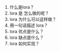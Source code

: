 1. 什么是lora？
2. lora 是 怎么做的呢？
3. lora 为什么可以这样做？
4. 用一句话描述 lora？
5. lora 优点是什么？
6. lora 缺点是什么？
7. lora 如何实现？